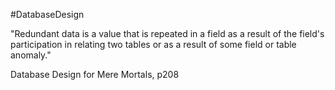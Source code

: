 #DatabaseDesign

"Redundant data is a value that is repeated in a field as a result of the field's participation in relating two tables or as a result of some field or table anomaly."

Database Design for Mere Mortals, p208